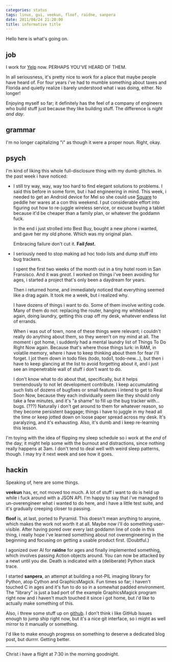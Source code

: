 ```yaml
---
categories: status
tags: linux, gui, veekun, floof, raidne, sanpera
date: 2011/08/24 21:20:00
title: informative title
---
```

Hello here is what's going on.

## job

I work for [Yelp][] now.  PERHAPS YOU'VE HEARD OF THEM.

In all seriousness, it's pretty nice to work for a place that maybe people have heard of.  For four years i've had to mumble something about taxes and Florida and quietly realize i barely understood what i was doing, either.  No longer!

Enjoying myself so far; it definitely has the feel of a company of engineers who build stuff just because they like building stuff.  The difference is _night and day_.

## grammar

I'm no longer capitalizing "i" as though it were a proper noun.  Right, okay.

## psych

I'm kind of liking this whole full-disclosure thing with my dumb glitches.  In the past week i have noticed:

* I still try way, way, way too hard to find elegant solutions to problems.  I said this before in some form, but i had engineering in mind.  This week, i needed to get an Android device for Mel so she could use [Square][] to peddle her wares at a con this weekend.  I put considerable effort into figuring out how to re-juggle wireless service, or excuse buying a tablet because it'd be cheaper than a family plan, or whatever the goddamn fuck.

    In the end i just strolled into Best Buy, bought a new phone i wanted, and gave her my old phone.  Which was my original plan.

    Embracing failure don't cut it.  **Fail _fast_.**

* I seriously need to stop making ad hoc todo lists and dump stuff into bug trackers.

    I spent the first two weeks of the month out in a tiny hotel room in San Fransisco.  And it was _great_.  I worked on things i've been avoiding for ages, i started a project that's only been a daydream for years.

    Then i returned home, and immediately noticed that everything seemed like a drag again.  It took me a week, but i realized why.

    I have dozens of things i want to do.  Some of them involve writing code.  Many of them do not: replacing the router, hanging my whiteboard again, doing laundry, getting this crap off my desk, whatever endless list of errands.

    When i was out of town, none of these things were relevant; i couldn't really do anything about them, so they weren't on my mind at all.  The moment i got home, i suddenly had a mental laundry list of Things To Do Right Now again.  Because that's where those things lurk: in RAM, in volatile memory, where i have to keep thinking about them for fear i'll forget.  I jot them down in todo files (todo, todo1, todo-new...), but then i have to keep glancing at the list to avoid forgetting about it, and i just see an impenetrable wall of stuff i don't want to do.

    I don't know what to do about that, specifically, but it helps tremendously to not let development contribute.  I keep accumulating such lists of dozens of bugfixes or small features i intend to get to Real Soon Now, because they each individually seem like they should only take a few minutes, and it's "a shame" to fill up the bug tracker with...  bugs.  (???)  Naturally i don't get around to them for whatever reason, so they become persistent baggage; things i have to juggle in my head all the time or keep jotted down on loose paper spread across my desk.  It's paralyzing, and it's exhausting.  Also, it's dumb and i keep re-learning this lesson.

I'm toying with the idea of flipping my sleep schedule so i work at the _end_ of the day; it might help some with the burnout and distractions, since nothing really happens at 3am.  I don't tend to deal well with weird sleep patterns, though.  I may try it next week and see how it goes.

## hackin

Speaking of, here are some things.

**veekun** has, er, not moved too much.  A lot of stuff i want to do is held up while i fuck around with a JSON API.  I'm happy to say that i've managed to un-overengineer what i wanted to do here, and i have a little test suite, and it's gradually creeping closer to passing.

**floof** is, at last, ported to Pyramid.  This doesn't mean anything to anyone, which makes the work not worth it at all.  Maybe now i'll do something user-visible.  After having pored over every last goddamn line of code in this thing, i really hope i've learned something about not overengineering in the beginning and focusing on getting a usable product first.  (Doubtful.)

I agonized over AI for **raidne** for ages and finally implemented something, which involves passing Action objects around.  You can now be attacked by a newt until you die.  Death is indicated with a (deliberate) Python stack trace.

I started **sanpera**, an attempt at building a not-PIL imaging library for Python, atop Cython and GraphicsMagick.  Fun times so far; i haven't touched C in ages and it's fun to do so in a somewhat padded environment.  The "library" is just a bad port of the example GraphicsMagick program right now and i haven't much touched it since i got home, but i'd like to actually make something of this.

Also, i threw some stuff up on [github][my github].  I don't think i like GitHub Issues enough to jump ship right now, but it's a nice git interface, so i might as well mirror to it manually or something.

I'd like to make enough progress on something to deserve a dedicated blog post, but durrrr.  Getting better.

---

Christ i have a flight at 7:30 in the morning goodnight.

[my github]: https://github.com/eevee
[Square]: http://squareup.com/
[Yelp]: http://www.yelp.com/
